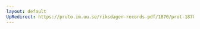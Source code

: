 ```yaml
---
layout: default
UpRedirect: https://pruto.im.uu.se/riksdagen-records-pdf/1870/prot-1870--ak--129/prot-1870--ak--129_003.pdf
---
```

